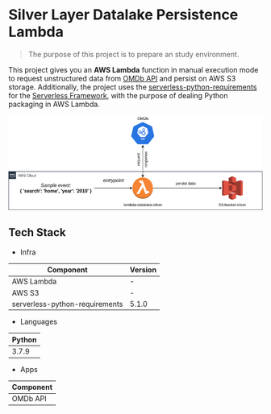 # Silver Layer Datalake Persistence Lambda

> The purpose of this project is to prepare an study environment.

This project gives you an **AWS Lambda** function in manual execution mode to request unstructured data from [OMDb API](http://www.omdbapi.com/)
and persist on AWS S3 storage.
Additionally, the project uses the [serverless-python-requirements](https://github.com/UnitedIncome/serverless-python-requirements) for the [Serverless Framework](https://www.serverless.com/), with the purpose of dealing Python packaging in AWS Lambda.

<p align="center"><img src="docs/silver.png"></p>

## Tech Stack
- Infra

| Component                      | Version              |
| --------------------           | -------------------- |
| AWS Lambda                     |           -          |
| AWS S3                         |           -          |
| serverless-python-requirements | 5.1.0                |

- Languages

| Python |
| ------ |
| 3.7.9  |

- Apps

| Component      |
| -------------- |
| OMDb API       |
